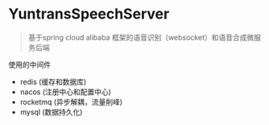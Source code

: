 # YuntransSpeechServer
> 基于spring cloud alibaba 框架的语音识别（websocket）和语音合成微服务后端

使用的中间件
* redis (缓存和数据库)
* nacos (注册中心和配置中心)
* rocketmq (异步解耦，流量削峰)
* mysql (数据持久化)
